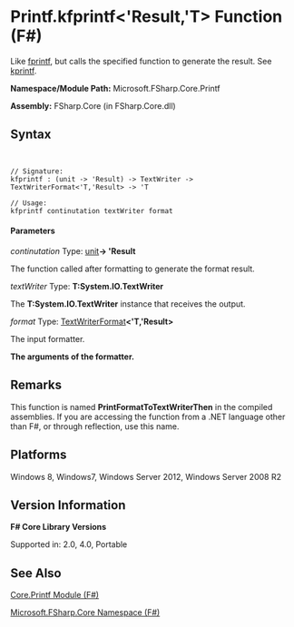 # Printf.kfprintf<'Result,'T> Function (F#)

Like [fprintf](http://msdn.microsoft.com/en-us/library/18f16c19-14e9-4eea-b147-cc302132c1e8), but calls the specified function to generate the result. See [kprintf](http://msdn.microsoft.com/en-us/library/fa31f68e-f039-4406-b9e1-688945430124).

**Namespace/Module Path:** Microsoft.FSharp.Core.Printf

**Assembly:** FSharp.Core (in FSharp.Core.dll)


## Syntax


```


// Signature:
kfprintf : (unit -> 'Result) -> TextWriter -> TextWriterFormat<'T,'Result> -> 'T

// Usage:
kfprintf continutation textWriter format

```



#### Parameters
*continutation*
Type: [unit](http://msdn.microsoft.com/en-us/library/00b837c2-6c8a-483a-87d3-0479c64037a7)**-&gt; 'Result**


The function called after formatting to generate the format result.


*textWriter*
Type: **T:System.IO.TextWriter**


The **T:System.IO.TextWriter** instance that receives the output.


*format*
Type: [TextWriterFormat](http://msdn.microsoft.com/en-us/library/869f361a-8789-4c2d-acfc-38adec848c68)**&lt;'T,'Result&gt;**


The input formatter.



**The arguments of the formatter.**
## Remarks
This function is named **PrintFormatToTextWriterThen** in the compiled assemblies. If you are accessing the function from a .NET language other than F#, or through reflection, use this name.


## Platforms
Windows 8, Windows7, Windows Server 2012, Windows Server 2008 R2


## Version Information
**F# Core Library Versions**

Supported in: 2.0, 4.0, Portable




## See Also
[Core.Printf Module &#40;F&#35;&#41;](Core.Printf-Module-%5BFSharp%5D.md)

[Microsoft.FSharp.Core Namespace &#40;F&#35;&#41;](Microsoft.FSharp.Core-Namespace-%5BFSharp%5D.md)

